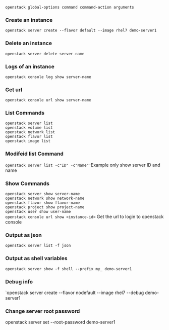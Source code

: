 `openstack global-options command command-action arguments`

### Create an instance
`openstack server create --flavor default --image rhel7 demo-server1`

### Delete an instance
`openstack server delete server-name`

### Logs of an instance
`openstack console log show server-name`

### Get url
`openstack console url show server-name`

### List Commands
`openstack server list` <br/>
`openstack volume list` <br/>
`openstack network list` <br/>
`openstack flavor list` <br/>
`openstack image list` <br/>

### Modifeid list Command
`openstack server list -c"ID" -c"Name"`-Example only show server ID and name

### Show Commands
`openstack server show server-name` <br/>
`openstack network show network-name` <br/>
`openstack flavor show flavor-name` <br/>
`openstack project show project-name` <br/>
`openstack user show user-name` <br/>
`openstack console url show <instance-id>` Get the url to login to openstack console <br />

### Output as json
`openstack server list -f json` <br/>

### Output as shell variables
`openstack server show -f shell --prefix my_ demo-server1`

### Debug info
`openstack server create --flavor nodefault --image rhel7 --debug demo-server1

### Change server root password
openstack server set --root-password demo-server1
